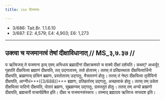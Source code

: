 ```yaml
---
title: २३४ टिप्पणयः

---
```

- 3/686: Tait.Br. 1.1.6.10
- 3/687: E2: 4,579; E4: 4,903; E6: 1,273

____________________________________________


## उक्त्वा च यजमानत्वं तेषां दीक्षाविधानात् // MS_३,७.३७ //

य ऋत्विजस् ते यजमाना इत्य् एवम् अभिधाय ब्रह्मादीनां दीक्षाक्रमपरे च वाक्ये दीक्षां दर्शयति। कथम्? अध्वर्युर् गृहपतिं दीक्षयित्वा ब्रह्माणं दीक्षयति, तत् उद्गातारम्, ततो होतारम्। ततस् तं प्रतिप्रस्थाता दीक्षयित्वार्धिनो दीक्षयति, ब्राह्मणाच् छंसिनं ब्रह्मणः, प्रस्तोतारम् उद्गातुः, मैत्रावरुणं होतुः। ततस् तं नेष्टा दीक्षयित्वा तृतीयिनो दीक्षयति, आग्नीधं+++({3/688})+++ ब्रह्मणः, प्रतिहर्तारम् उद्गातुः, अच्छावाकं होतुः। ततस् तम् उन्नेता दीक्षयित्वा पादिनो दीक्षयति, पोतारं ब्रह्मणः, सुब्रह्मण्यम् उद्गातुः, ग्रावस्तुतं होतुः। ततस् तम् अन्यो ब्राह्मणो दीक्षयति, ब्रह्मचारी वाचार्यप्रेषित इति। दीक्षा च यजमानसंस्कारः। तस्माद् ब्रह्मादय ऋत्विजः सप्तदश इति।
